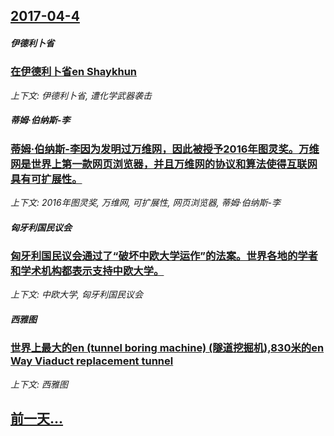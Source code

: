 ## [2017-04-4](/news/2017/04/4/index.md)

##### 伊德利卜省
### [在伊德利卜省en Shaykhun ](/news/2017/04/4/在伊德利卜省en-Shaykhun.md)
_上下文: 伊德利卜省, 遭化学武器袭击_

##### 蒂姆·伯纳斯-李
### [蒂姆·伯纳斯-李因为发明过万维网，因此被授予2016年图灵奖。万维网是世界上第一款网页浏览器，并且万维网的协议和算法使得互联网具有可扩展性。 ](/news/2017/04/4/蒂姆-伯纳斯-李因为发明过万维网-因此被授予2016年图灵奖-万维网是世界上第一款网页浏览器-并且万维网的协议和算法使得.md)
_上下文: 2016年图灵奖, 万维网, 可扩展性, 网页浏览器, 蒂姆·伯纳斯-李_

##### 匈牙利国民议会
### [匈牙利国民议会通过了“破坏中欧大学运作”的法案。世界各地的学者和学术机构都表示支持中欧大学。 ](/news/2017/04/4/匈牙利国民议会通过了-破坏中欧大学运作-的法案-世界各地的学者和学术机构都表示支持中欧大学.md)
_上下文: 中欧大学, 匈牙利国民议会_

##### 西雅图
### [世界上最大的en (tunnel boring machine) (隧道挖掘机),830米的en Way Viaduct replacement tunnel ](/news/2017/04/4/世界上最大的en-tunnel-boring-machine-隧道挖掘机-830米的en-Way-Viaduct.md)
_上下文: 西雅图_

## [前一天...](/news/2017/04/3/index.md)

